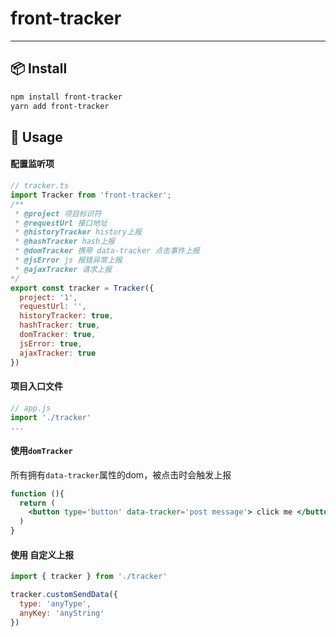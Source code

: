 # front-tracker

---

## 📦 Install

```bash
npm install front-tracker
yarn add front-tracker
```

## 🔨 Usage

#### 配置监听项
```js
// tracker.ts
import Tracker from 'front-tracker';
/**
 * @project 项目标识符
 * @requestUrl 接口地址
 * @historyTracker history上报
 * @hashTracker hash上报
 * @domTracker 携带 data-tracker 点击事件上报
 * @jsError js 报错异常上报
 * @ajaxTracker 请求上报
*/
export const tracker = Tracker({
  project: '1',
  requestUrl: '',
  historyTracker: true,
  hashTracker: true,
  domTracker: true,
  jsError: true,
  ajaxTracker: true
})
```

#### 项目入口文件
```js
// app.js
import './tracker'
...
```

#### 使用`domTracker`
所有拥有`data-tracker`属性的dom，被点击时会触发上报
```jsx
function (){
  return (
    <button type='button' data-tracker='post message'> click me </button>
  )
}
```

#### 使用 自定义上报
```js
import { tracker } from './tracker'

tracker.customSendData({
  type: 'anyType',
  anyKey: 'anyString'
})
```